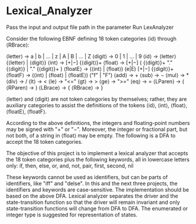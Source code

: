 # Lexical_Analyzer
Pass the input and output file path in the parameter 
Run LexAnalyzer


Consider the following EBNF defining 18 token categories ⟨id⟩ through ⟨RBrace⟩:

⟨letter⟩ → a | b | ... | z | A | B | ... | Z
⟨digit⟩ → 0 | 1 | ... | 9
⟨id⟩ → ⟨letter⟩ {⟨letter⟩ | ⟨digit⟩}
⟨int⟩ → [+|−] {⟨digit⟩}+
⟨float⟩ → [+|−] ( {⟨digit⟩}+ "." {⟨digit⟩}  |  "." {⟨digit⟩}+ )
⟨floatE⟩ → (⟨int⟩ | ⟨float⟩) (e|E) [+|−] {⟨digit⟩}+
⟨floatF⟩ → (⟨int⟩ | ⟨float⟩ | ⟨floatE⟩) ("f" | "F")
⟨add⟩ → +
⟨sub⟩ → −
⟨mul⟩ → *
⟨div⟩ → /
⟨lt⟩ → <
⟨le⟩ → "<="
⟨gt⟩ → >
⟨ge⟩ → ">="
⟨eq⟩ → =
⟨LParen⟩ → (
⟨RParen⟩ → )
⟨LBrace⟩ → {
⟨RBrace⟩ → }

⟨letter⟩ and ⟨digit⟩ are not token categories by themselves; 
rather, they are auxiliary categories to assist the definitions of the tokens ⟨id⟩, ⟨int⟩, ⟨float⟩, ⟨floatE⟩, ⟨floatF⟩.

According to the above definitions, the integers and floating-point numbers may be signed with "+" or "−". 
Moreover, the integer or fractional part, but not both, of a string in ⟨float⟩ may be empty. 
The following is a DFA to accept the 18 token categories.

The objective of this project is to implement a lexical analyzer that accepts the 18 token 
categories plus the following keywords, all in lowercase letters only:
    if, then, else, or, and, not, pair, first, second, nil
    
These keywords cannot be used as identifiers, but can be parts of identifiers, like "iff" and "delse". 
In this and the next three projects, the identifiers and keywords are case-sensitive. 
The implementation should be based on the above DFA. 
Lexical analyzer separates the driver and the state-transition function so that the driver will remain invariant and only state-transition functions will change from DFA to DFA. 
The enumerated or integer type is suggested for representation of states.
